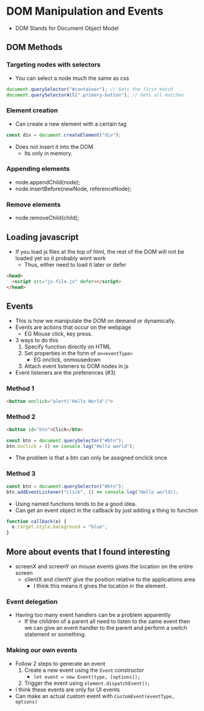 # DOM Manipulation and Events
* DOM Stands for Document Object Model


## DOM Methods
### Targeting nodes with selectors
* You can select a node much the same as css
```js
document.querySelector("#container"); // Gets the first match
document.querySelectorAll(".primary-button"); // Gets all matches
```
### Element creation
* Can create a new element with a certain tag
```js
const div = document.createElement("div");
```
* Does not insert it into the DOM.
  * Its only in memory.

### Appending elements
* node.appendChild(node);
* node.insertBefore(newNode, referenceNode);
### Remove elements
* node.removeChild(child);

## Loading javascript
* If you load js files at the top of html, the rest of the DOM will not be loaded yet so it probably wont work
  * Thus, either need to load it later or defer

```html
<head>
  <script src="js-file.js" defer></script>
</head>
```

## Events
* This is how we manipulate the DOM on demand or dynamically.
* Events are actions that occur on the webpage
  * EG Mouse click, key press.
* 3 ways to do this
  1. Specify function directly on HTML
  2. Set properties in the form of `on<eventType>`
     * EG onclick, onmousedown
  3. Attach event listeners to DOM nodes in js
* Event listeners are the preferences (#3)

### Method 1
```html
<button onclick="alert('Hello World')">
```

### Method 2
```html
<button id="btn">Click</btn>
```

```js
const btn = document.querySelector("#btn");
btn.onclick = () => console.log("Hello world");
```

* The problem is that a btn can only be assigned onclick once

### Method 3
```js
const btn = document.querySelector("#btn");
btn.addEventListener("click", () => console.log("Hello world));
```

* Using named functions tends to be a good idea.
* Can get an event object in the callback by just adding a thing to function
```js
function callback(e) {
  e.target.style.background = "blue";
}
```
## More about events that I found interesting
* screenX and screenY on mouse events gives the location on the entire screen
  * clientX and clientY give the position relative to the applications area
    * I think this means it gives the location in the element.

### Event delegation
* Having too many event handlers can be a problem apparently
  * If the children of a parent all need to listen to the same event then we can give an event handler to the parent and perform a switch statement or something.

### Making our own events
* Follow 2 steps to generate an event
  1. Create a new event using the `Event` constructor
     * `let event = new Event(type, [options]);`
  2. Trigger the event using `element.dispatchEvent();`
* I think these events are only for UI events
* Can make an actual custom event with `CustomEvent(eventType, options)`